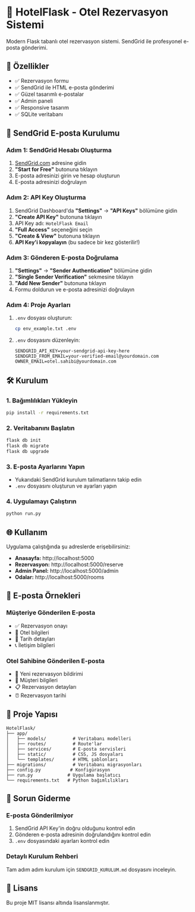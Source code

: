 # 🏨 HotelFlask - Otel Rezervasyon Sistemi

Modern Flask tabanlı otel rezervasyon sistemi. SendGrid ile profesyonel e-posta gönderimi.

## 🚀 Özellikler

- ✅ Rezervasyon formu
- ✅ SendGrid ile HTML e-posta gönderimi
- ✅ Güzel tasarımlı e-postalar
- ✅ Admin paneli
- ✅ Responsive tasarım
- ✅ SQLite veritabanı

## 📧 SendGrid E-posta Kurulumu

### Adım 1: SendGrid Hesabı Oluşturma
1. [SendGrid.com](https://sendgrid.com) adresine gidin
2. **"Start for Free"** butonuna tıklayın
3. E-posta adresinizi girin ve hesap oluşturun
4. E-posta adresinizi doğrulayın

### Adım 2: API Key Oluşturma
1. SendGrid Dashboard'da **"Settings"** → **"API Keys"** bölümüne gidin
2. **"Create API Key"** butonuna tıklayın
3. API Key adı: `HotelFlask Email`
4. **"Full Access"** seçeneğini seçin
5. **"Create & View"** butonuna tıklayın
6. **API Key'i kopyalayın** (bu sadece bir kez gösterilir!)

### Adım 3: Gönderen E-posta Doğrulama
1. **"Settings"** → **"Sender Authentication"** bölümüne gidin
2. **"Single Sender Verification"** sekmesine tıklayın
3. **"Add New Sender"** butonuna tıklayın
4. Formu doldurun ve e-posta adresinizi doğrulayın

### Adım 4: Proje Ayarları
1. `.env` dosyası oluşturun:
   ```bash
   cp env_example.txt .env
   ```

2. `.env` dosyasını düzenleyin:
   ```env
   SENDGRID_API_KEY=your-sendgrid-api-key-here
   SENDGRID_FROM_EMAIL=your-verified-email@yourdomain.com
   OWNER_EMAIL=otel.sahibi@yourdomain.com
   ```

## 🛠️ Kurulum

### 1. Bağımlılıkları Yükleyin
```bash
pip install -r requirements.txt
```

### 2. Veritabanını Başlatın
```bash
flask db init
flask db migrate
flask db upgrade
```

### 3. E-posta Ayarlarını Yapın
- Yukarıdaki SendGrid kurulum talimatlarını takip edin
- `.env` dosyasını oluşturun ve ayarları yapın

### 4. Uygulamayı Çalıştırın
```bash
python run.py
```

## 🌐 Kullanım

Uygulama çalıştığında şu adreslerde erişebilirsiniz:

- **Anasayfa:** http://localhost:5000
- **Rezervasyon:** http://localhost:5000/reserve
- **Admin Panel:** http://localhost:5000/admin
- **Odalar:** http://localhost:5000/rooms

## 📧 E-posta Örnekleri

### Müşteriye Gönderilen E-posta
- ✅ Rezervasyon onayı
- 🏨 Otel bilgileri
- 📅 Tarih detayları
- 📞 İletişim bilgileri

### Otel Sahibine Gönderilen E-posta
- 🔔 Yeni rezervasyon bildirimi
- 👤 Müşteri bilgileri
- 📋 Rezervasyon detayları
- ⏰ Rezervasyon tarihi

## 📁 Proje Yapısı

```
HotelFlask/
├── app/
│   ├── models/          # Veritabanı modelleri
│   ├── routes/          # Route'lar
│   ├── services/        # E-posta servisleri
│   ├── static/          # CSS, JS dosyaları
│   └── templates/       # HTML şablonları
├── migrations/          # Veritabanı migrasyonları
├── config.py           # Konfigürasyon
├── run.py             # Uygulama başlatıcı
└── requirements.txt   # Python bağımlılıkları
```

## 🐛 Sorun Giderme

### E-posta Gönderilmiyor
1. SendGrid API Key'in doğru olduğunu kontrol edin
2. Gönderen e-posta adresinin doğrulandığını kontrol edin
3. `.env` dosyasındaki ayarları kontrol edin

### Detaylı Kurulum Rehberi
Tam adım adım kurulum için `SENDGRID_KURULUM.md` dosyasını inceleyin.

## 📝 Lisans

Bu proje MIT lisansı altında lisanslanmıştır.
